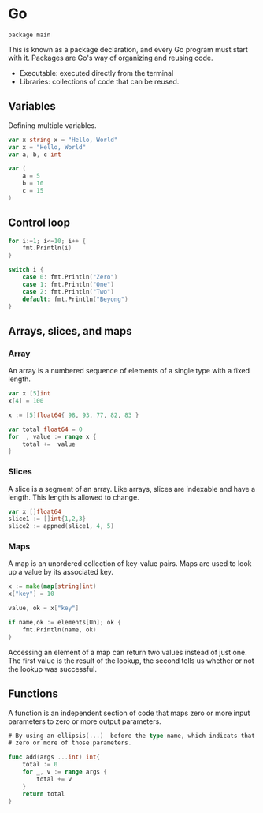 # Go

`package main`

This is known as a package declaration, and every Go program must start with it.
Packages are Go's way of organizing and reusing code.

* Executable: executed directly from the terminal
* Libraries: collections of code that can be reused.

## Variables

Defining multiple variables.

```go
var x string x = "Hello, World"
var x = "Hello, World"
var a, b, c int

var (
    a = 5
    b = 10
    c = 15
)
```

## Control loop

```go
for i:=1; i<=10; i++ {
    fmt.Println(i)
}

switch i {
    case 0: fmt.Println("Zero")
    case 1: fmt.Println("One")
    case 2: fmt.Println("Two")
    default: fmt.Println("Beyong")
}
```

## Arrays, slices, and maps

### Array

An array is a numbered sequence of elements of a single type with a fixed length.

```go
var x [5]int
x[4] = 100

x := [5]float64{ 98, 93, 77, 82, 83 }

var total float64 = 0
for _, value := range x {
    total +=  value
}
```

### Slices

A slice is a segment of an array. Like arrays, slices are indexable and have a
length. This length is allowed to change.

```go
var x []float64
slice1 := []int{1,2,3}
slice2 := appned(slice1, 4, 5)
```

### Maps

A map is an unordered collection of key-value pairs. Maps are used to look up a
value by its associated key.

```go
x := make(map[string]int)
x["key"] = 10

value, ok = x["key"]

if name,ok := elements[Un]; ok {
    fmt.Println(name, ok)
}
```

Accessing an element of a map can return two values instead of just one. The
first value is the result of the lookup, the second tells us whether or not the
lookup was successful.

## Functions

A function is an independent section of code that maps zero or more input
parameters to zero or more output parameters.

```go
# By using an ellipsis(...)  before the type name, which indicats that it takes
# zero or more of those parameters.

func add(args ...int) int{
    total := 0
    for _, v := range args {
        total += v
    }
    return total
}
```
